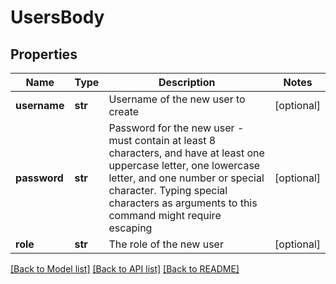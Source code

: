 # UsersBody

## Properties
Name | Type | Description | Notes
------------ | ------------- | ------------- | -------------
**username** | **str** | Username of the new user to create | [optional] 
**password** | **str** | Password for the new user - must contain at least 8 characters, and have at least one uppercase letter, one lowercase letter, and one number or special character. Typing special characters as arguments to this command might require escaping | [optional] 
**role** | **str** | The role of the new user | [optional] 

[[Back to Model list]](../README.md#documentation-for-models) [[Back to API list]](../README.md#documentation-for-api-endpoints) [[Back to README]](../README.md)


